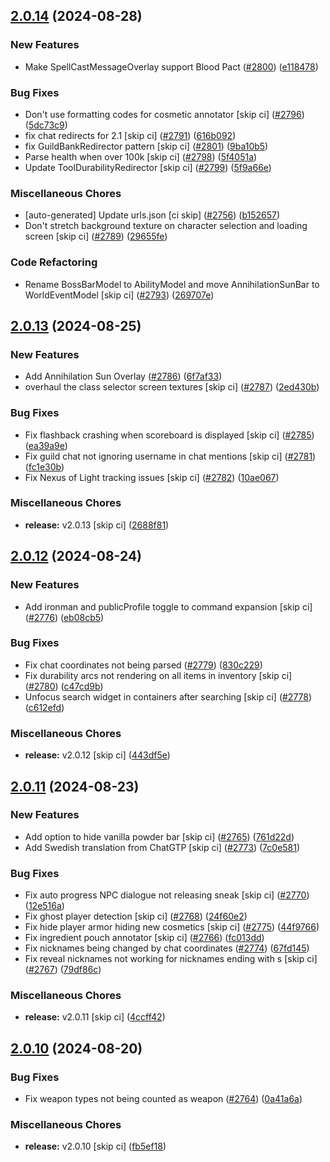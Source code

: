 ## [2.0.14](https://github.com/Wynntils/Wynntils/compare/v2.0.13...v2.0.14) (2024-08-28)


### New Features

* Make SpellCastMessageOverlay support Blood Pact ([#2800](https://github.com/Wynntils/Wynntils/issues/2800)) ([e118478](https://github.com/Wynntils/Wynntils/commit/e118478f618ef973f3ac320dbe42029f64316e8f))


### Bug Fixes

* Don't use formatting codes for cosmetic annotator [skip ci] ([#2796](https://github.com/Wynntils/Wynntils/issues/2796)) ([5dc73c9](https://github.com/Wynntils/Wynntils/commit/5dc73c9dd273d97fbaa033028c29b15c7bccde2b))
* fix chat redirects for 2.1 [skip ci] ([#2791](https://github.com/Wynntils/Wynntils/issues/2791)) ([616b092](https://github.com/Wynntils/Wynntils/commit/616b0925b22082d91b1cca446467d5d8dd557024))
* fix GuildBankRedirector pattern [skip ci] ([#2801](https://github.com/Wynntils/Wynntils/issues/2801)) ([9ba10b5](https://github.com/Wynntils/Wynntils/commit/9ba10b50701d0344425fb2df09feb623409330a7))
* Parse health when over 100k [skip ci] ([#2798](https://github.com/Wynntils/Wynntils/issues/2798)) ([5f4051a](https://github.com/Wynntils/Wynntils/commit/5f4051aaa1d6837d8f9c97208425968a5027b840))
* Update ToolDurabilityRedirector [skip ci] ([#2799](https://github.com/Wynntils/Wynntils/issues/2799)) ([5f9a66e](https://github.com/Wynntils/Wynntils/commit/5f9a66e156b7124e702594218b69dfd7d7b9bbf9))


### Miscellaneous Chores

* [auto-generated] Update urls.json [ci skip] ([#2756](https://github.com/Wynntils/Wynntils/issues/2756)) ([b152657](https://github.com/Wynntils/Wynntils/commit/b15265772a9a96cf12a08a6e8b0f5ea99e83d6a4))
* Don't stretch background texture on character selection and loading screen [skip ci] ([#2789](https://github.com/Wynntils/Wynntils/issues/2789)) ([29655fe](https://github.com/Wynntils/Wynntils/commit/29655fe0fa5c763d797dc24256a043bd014b217d))


### Code Refactoring

* Rename BossBarModel to AbilityModel and move AnnihilationSunBar to WorldEventModel [skip ci] ([#2793](https://github.com/Wynntils/Wynntils/issues/2793)) ([269707e](https://github.com/Wynntils/Wynntils/commit/269707ecdac795b5b8f82ff407883568438c24e9))

## [2.0.13](https://github.com/Wynntils/Wynntils/compare/v2.0.12...v2.0.13) (2024-08-25)


### New Features

* Add Annihilation Sun Overlay ([#2786](https://github.com/Wynntils/Wynntils/issues/2786)) ([6f7af33](https://github.com/Wynntils/Wynntils/commit/6f7af33a8432938181accbb24a933c21a5afb5bb))
* overhaul the class selector screen textures [skip ci] ([#2787](https://github.com/Wynntils/Wynntils/issues/2787)) ([2ed430b](https://github.com/Wynntils/Wynntils/commit/2ed430b6885b6ed4b3237cbed9de96dfb6a261d7))


### Bug Fixes

* Fix flashback crashing when scoreboard is displayed [skip ci] ([#2785](https://github.com/Wynntils/Wynntils/issues/2785)) ([ea39a9e](https://github.com/Wynntils/Wynntils/commit/ea39a9e8ea7a7802e1152a604fbb05c24c39993e))
* Fix guild chat not ignoring username in chat mentions [skip ci] ([#2781](https://github.com/Wynntils/Wynntils/issues/2781)) ([fc1e30b](https://github.com/Wynntils/Wynntils/commit/fc1e30be1873ca34aaee70f0ddb15b7f1b75712e))
* Fix Nexus of Light tracking issues [skip ci] ([#2782](https://github.com/Wynntils/Wynntils/issues/2782)) ([10ae067](https://github.com/Wynntils/Wynntils/commit/10ae067873288b607d219bce7b6f60fed19b0e42))


### Miscellaneous Chores

* **release:** v2.0.13 [skip ci] ([2688f81](https://github.com/Wynntils/Wynntils/commit/2688f8140caef753e30f64349a474def1cfd074b))

## [2.0.12](https://github.com/Wynntils/Wynntils/compare/v2.0.11...v2.0.12) (2024-08-24)


### New Features

* Add ironman and publicProfile toggle to command expansion [skip ci] ([#2776](https://github.com/Wynntils/Wynntils/issues/2776)) ([eb08cb5](https://github.com/Wynntils/Wynntils/commit/eb08cb52e10335b7c3e9e4359673fe5222f1d130))


### Bug Fixes

* Fix chat coordinates not being parsed ([#2779](https://github.com/Wynntils/Wynntils/issues/2779)) ([830c229](https://github.com/Wynntils/Wynntils/commit/830c229b08c1a1a2d89bac1139bd42b0152d29cc))
* Fix durability arcs not rendering on all items in inventory [skip ci] ([#2780](https://github.com/Wynntils/Wynntils/issues/2780)) ([c47cd9b](https://github.com/Wynntils/Wynntils/commit/c47cd9b73c7d633b7f92d3658d95938f5a7038e3))
* Unfocus search widget in containers after searching [skip ci] ([#2778](https://github.com/Wynntils/Wynntils/issues/2778)) ([c612efd](https://github.com/Wynntils/Wynntils/commit/c612efd43da9fd131dda67c9e5186e7c93eeb602))


### Miscellaneous Chores

* **release:** v2.0.12 [skip ci] ([443df5e](https://github.com/Wynntils/Wynntils/commit/443df5ebc57b4f1b12cd5d3447bd9099b59891e2))

## [2.0.11](https://github.com/Wynntils/Wynntils/compare/v2.0.10...v2.0.11) (2024-08-23)


### New Features

* Add option to hide vanilla powder bar [skip ci] ([#2765](https://github.com/Wynntils/Wynntils/issues/2765)) ([761d22d](https://github.com/Wynntils/Wynntils/commit/761d22d2f2e67bbec4128a4fabd67e4249cd92f8))
* Add Swedish translation from ChatGTP [skip ci] ([#2773](https://github.com/Wynntils/Wynntils/issues/2773)) ([7c0e581](https://github.com/Wynntils/Wynntils/commit/7c0e5819d9032d677042305e0dd97ea9aee8def7))


### Bug Fixes

* Fix auto progress NPC dialogue not releasing sneak [skip ci] ([#2770](https://github.com/Wynntils/Wynntils/issues/2770)) ([12e516a](https://github.com/Wynntils/Wynntils/commit/12e516ac50af3e956db1df22e7abb1443eda0b83))
* Fix ghost player detection [skip ci] ([#2768](https://github.com/Wynntils/Wynntils/issues/2768)) ([24f60e2](https://github.com/Wynntils/Wynntils/commit/24f60e25f56635b319701d3fab69c3675080b358))
* Fix hide player armor hiding new cosmetics [skip ci] ([#2775](https://github.com/Wynntils/Wynntils/issues/2775)) ([44f9766](https://github.com/Wynntils/Wynntils/commit/44f97669e16d217a8b6105261bcecad9c1b0c96f))
* Fix ingredient pouch annotator [skip ci] ([#2766](https://github.com/Wynntils/Wynntils/issues/2766)) ([fc013dd](https://github.com/Wynntils/Wynntils/commit/fc013ddcf90b96aaab3feda3c786da0b799e442f))
* Fix nicknames being changed by chat coordinates ([#2774](https://github.com/Wynntils/Wynntils/issues/2774)) ([67fd145](https://github.com/Wynntils/Wynntils/commit/67fd1457de883c9bfbadecba621829595d2ff8a4))
* Fix reveal nicknames not working for nicknames ending with s [skip ci] ([#2767](https://github.com/Wynntils/Wynntils/issues/2767)) ([79df86c](https://github.com/Wynntils/Wynntils/commit/79df86cdc5b40476ef4a20df8c4765b1c1d85554))


### Miscellaneous Chores

* **release:** v2.0.11 [skip ci] ([4ccff42](https://github.com/Wynntils/Wynntils/commit/4ccff42ba1c965e09d7dd0f50a185a556b8718eb))

## [2.0.10](https://github.com/Wynntils/Wynntils/compare/v2.0.9...v2.0.10) (2024-08-20)


### Bug Fixes

* Fix weapon types not being counted as weapon ([#2764](https://github.com/Wynntils/Wynntils/issues/2764)) ([0a41a6a](https://github.com/Wynntils/Wynntils/commit/0a41a6a6d4bf7a7e2f2e6af251bdc1d4ec6a019c))


### Miscellaneous Chores

* **release:** v2.0.10 [skip ci] ([fb5ef18](https://github.com/Wynntils/Wynntils/commit/fb5ef18e5013489ede895206212bdbb308186b2c))

